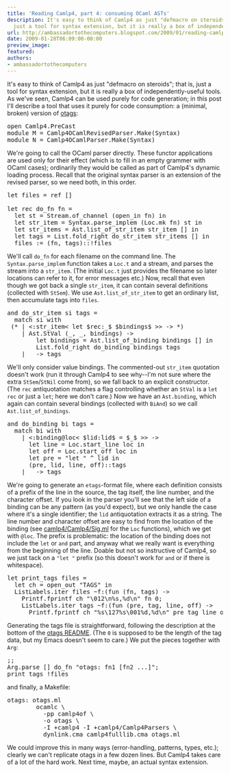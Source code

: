 ```yaml
---
title: 'Reading Camlp4, part 4: consuming OCaml ASTs'
description: It's easy to think of Camlp4 as just "defmacro on steroids"; that is,
  just a tool for syntax extension, but it is really a box of independen...
url: http://ambassadortothecomputers.blogspot.com/2009/01/reading-camlp4-part-4-consuming-ocaml.html
date: 2009-01-28T06:09:00-00:00
preview_image:
featured:
authors:
- ambassadortothecomputers
---
```


It's easy to think of Camlp4 as just &quot;defmacro on steroids&quot;; that is, just a tool for syntax extension, but it is really a box of independently-useful tools. As we've seen, Camlp4 can be used purely for code generation; in this post I'll describe a tool that uses it purely for code consumption: a (minimal, broken) version of <a href="http://www.cs.ru.nl/~tews/otags/">otags</a>:
<pre>
<span class="htmlize-tuareg-font-lock-governing">open</span> <span class="htmlize-type">Camlp4.PreCast</span>
<span class="htmlize-tuareg-font-lock-governing">module</span> <span class="htmlize-type">M </span><span class="htmlize-tuareg-font-lock-operator">=</span> <span class="htmlize-type">Camlp4OCamlRevisedParser</span>.Make<span class="htmlize-tuareg-font-lock-operator">(</span>Syntax<span class="htmlize-tuareg-font-lock-operator">)</span>
<span class="htmlize-tuareg-font-lock-governing">module</span> <span class="htmlize-type">N </span><span class="htmlize-tuareg-font-lock-operator">=</span> <span class="htmlize-type">Camlp4OCamlParser</span>.Make<span class="htmlize-tuareg-font-lock-operator">(</span>Syntax<span class="htmlize-tuareg-font-lock-operator">)</span>
</pre>
We're going to call the OCaml parser directly. These functor applications are used only for their effect (which is to fill in an empty grammer with OCaml cases); ordinarily they would be called as part of Camlp4's dynamic loading process. Recall that the original syntax parser is an extension of the revised parser, so we need both, in this order.
<pre>
<span class="htmlize-tuareg-font-lock-governing">let</span> <span class="htmlize-variable-name">files </span><span class="htmlize-tuareg-font-lock-operator">=</span> <span class="htmlize-tuareg-font-lock-operator">ref</span> <span class="htmlize-tuareg-font-lock-operator">[]</span>

<span class="htmlize-tuareg-font-lock-governing">let</span> <span class="htmlize-tuareg-font-lock-governing">rec</span> <span class="htmlize-function-name">do_fn</span><span class="htmlize-variable-name"> fn </span><span class="htmlize-tuareg-font-lock-operator">=</span>
  <span class="htmlize-tuareg-font-lock-governing">let</span> <span class="htmlize-variable-name">st </span><span class="htmlize-tuareg-font-lock-operator">=</span> <span class="htmlize-type">Stream</span>.of_channel <span class="htmlize-tuareg-font-lock-operator">(</span>open_in fn<span class="htmlize-tuareg-font-lock-operator">)</span> <span class="htmlize-tuareg-font-lock-governing">in</span>
  <span class="htmlize-tuareg-font-lock-governing">let</span> <span class="htmlize-variable-name">str_item </span><span class="htmlize-tuareg-font-lock-operator">=</span> <span class="htmlize-type">Syntax</span>.parse_implem <span class="htmlize-tuareg-font-lock-operator">(</span><span class="htmlize-type">Loc</span>.mk fn<span class="htmlize-tuareg-font-lock-operator">)</span> st <span class="htmlize-tuareg-font-lock-governing">in</span>
  <span class="htmlize-tuareg-font-lock-governing">let</span> <span class="htmlize-variable-name">str_items </span><span class="htmlize-tuareg-font-lock-operator">=</span> <span class="htmlize-type">Ast</span>.list_of_str_item str_item <span class="htmlize-tuareg-font-lock-operator">[]</span> <span class="htmlize-tuareg-font-lock-governing">in</span>
  <span class="htmlize-tuareg-font-lock-governing">let</span> <span class="htmlize-variable-name">tags </span><span class="htmlize-tuareg-font-lock-operator">=</span> <span class="htmlize-type">List</span>.fold_right do_str_item str_items <span class="htmlize-tuareg-font-lock-operator">[]</span> <span class="htmlize-tuareg-font-lock-governing">in</span>
  files <span class="htmlize-tuareg-font-lock-operator">:=</span> <span class="htmlize-tuareg-font-lock-operator">(</span>fn<span class="htmlize-tuareg-font-lock-operator">,</span> tags<span class="htmlize-tuareg-font-lock-operator">)::!</span>files
</pre>
We'll call <code>do_fn</code> for each filename on the command line. The <code>Syntax.parse_implem</code> function takes a <code>Loc.t</code> and a stream, and parses the stream into a <code>str_item</code>. (The initial <code>Loc.t</code> just provides the filename so later locations can refer to it, for error messages etc.) Now, recall that even though we got back a single <code>str_item</code>, it can contain several definitions (collected with <code>StSem</code>). We use <code>Ast.list_of_str_item</code> to get an ordinary list, then accumulate tags into <code>files</code>.
<pre>
<span class="htmlize-tuareg-font-lock-governing">and</span> <span class="htmlize-function-name">do_str_item</span><span class="htmlize-variable-name"> si tags </span><span class="htmlize-tuareg-font-lock-operator">=</span>
  <span class="htmlize-keyword">match</span> si <span class="htmlize-keyword">with</span>
 <span class="htmlize-comment">(* | &lt;:str_item&lt; let $rec:_$ $bindings$ &gt;&gt; -&gt; *)</span>
    <span class="htmlize-tuareg-font-lock-operator">|</span> <span class="htmlize-type">Ast</span>.StVal <span class="htmlize-tuareg-font-lock-operator">(</span>_<span class="htmlize-tuareg-font-lock-operator">,</span> _<span class="htmlize-tuareg-font-lock-operator">,</span> bindings<span class="htmlize-tuareg-font-lock-operator">)</span> <span class="htmlize-tuareg-font-lock-operator">-&gt;</span>
        <span class="htmlize-tuareg-font-lock-governing">let</span> <span class="htmlize-variable-name">bindings </span><span class="htmlize-tuareg-font-lock-operator">=</span> <span class="htmlize-type">Ast</span>.list_of_binding bindings <span class="htmlize-tuareg-font-lock-operator">[]</span> <span class="htmlize-tuareg-font-lock-governing">in</span>
        <span class="htmlize-type">List</span>.fold_right do_binding bindings tags
    <span class="htmlize-tuareg-font-lock-operator">|</span> _ <span class="htmlize-tuareg-font-lock-operator">-&gt;</span> tags
</pre>
We'll only consider value bindings. The commented-out <code>str_item</code> quotation doesn't work (run it through Camlp4 to see why--I'm not sure where the extra <code>StSem</code>/<code>StNil</code> come from), so we fall back to an explicit constructor. (The <code>rec</code> antiquotation matches a flag controlling whether an <code>StVal</code> is a <code>let rec</code> or just a <code>let</code>; here we don't care.) Now we have an <code>Ast.binding</code>, which again can contain several bindings (collected with <code>BiAnd</code>) so we call <code>Ast.list_of_bindings</code>.
<pre>
<span class="htmlize-tuareg-font-lock-governing">and</span> <span class="htmlize-function-name">do_binding</span><span class="htmlize-variable-name"> bi tags </span><span class="htmlize-tuareg-font-lock-operator">=</span>
  <span class="htmlize-keyword">match</span> bi <span class="htmlize-keyword">with</span>
    <span class="htmlize-tuareg-font-lock-operator">|</span> <span class="htmlize-tuareg-font-lock-operator">&lt;:</span><span class="htmlize-type">binding</span><span class="htmlize-tuareg-font-lock-operator">@</span>loc<span class="htmlize-tuareg-font-lock-operator">&lt;</span> <span class="htmlize-tuareg-font-lock-operator">$</span>lid<span class="htmlize-tuareg-font-lock-operator">:</span><span class="htmlize-type">lid</span><span class="htmlize-tuareg-font-lock-operator">$</span><span class="htmlize-type"> </span><span class="htmlize-tuareg-font-lock-operator">=</span> <span class="htmlize-tuareg-font-lock-operator">$</span>_<span class="htmlize-tuareg-font-lock-operator">$</span> <span class="htmlize-tuareg-font-lock-operator">&gt;&gt;</span> <span class="htmlize-tuareg-font-lock-operator">-&gt;</span>
      <span class="htmlize-tuareg-font-lock-governing">let</span> <span class="htmlize-variable-name">line </span><span class="htmlize-tuareg-font-lock-operator">=</span> <span class="htmlize-type">Loc</span>.start_line loc <span class="htmlize-tuareg-font-lock-governing">in</span>
      <span class="htmlize-tuareg-font-lock-governing">let</span> <span class="htmlize-variable-name">off </span><span class="htmlize-tuareg-font-lock-operator">=</span> <span class="htmlize-type">Loc</span>.start_off loc <span class="htmlize-tuareg-font-lock-governing">in</span>
      <span class="htmlize-tuareg-font-lock-governing">let</span> <span class="htmlize-variable-name">pre </span><span class="htmlize-tuareg-font-lock-operator">=</span> <span class="htmlize-string">&quot;let &quot;</span> <span class="htmlize-tuareg-font-lock-operator">^</span> lid <span class="htmlize-tuareg-font-lock-governing">in</span>
      <span class="htmlize-tuareg-font-lock-operator">(</span>pre<span class="htmlize-tuareg-font-lock-operator">,</span> lid<span class="htmlize-tuareg-font-lock-operator">,</span> line<span class="htmlize-tuareg-font-lock-operator">,</span> off<span class="htmlize-tuareg-font-lock-operator">)::</span>tags
    <span class="htmlize-tuareg-font-lock-operator">|</span> _ <span class="htmlize-tuareg-font-lock-operator">-&gt;</span> tags
</pre>
We're going to generate an <code>etags</code>-format file, where each definition consists of a prefix of the line in the source, the tag itself, the line number, and the character offset. If you look in the parser you'll see that the left side of a binding can be any pattern (as you'd expect), but we only handle the case where it's a single identifier; the <code>lid</code> antiquotation extracts it as a string. The line number and character offset are easy to find from the location of the binding (see <a href="http://camlcvs.inria.fr/cgi-bin/cvsweb/~checkout~/ocaml/camlp4/Camlp4/Sig.ml?content-type=text/plain">camlp4/Camlp4/Sig.ml</a> for the <code>Loc</code> functions), which we get with <code>@loc</code>. The prefix is problematic: the location of the binding does not include the <code>let</code> or <code>and</code> part, and anyway what we really want is everything from the beginning of the line. Doable but not so instructive of Camlp4, so we just tack on a <code>&quot;let &quot;</code> prefix (so this doesn't work for <code>and</code> or if there is whitespace).
<pre>
<span class="htmlize-tuareg-font-lock-governing">let</span> <span class="htmlize-function-name">print_tags</span><span class="htmlize-variable-name"> files </span><span class="htmlize-tuareg-font-lock-operator">=</span>
  <span class="htmlize-tuareg-font-lock-governing">let</span> <span class="htmlize-variable-name">ch </span><span class="htmlize-tuareg-font-lock-operator">=</span> open_out <span class="htmlize-string">&quot;TAGS&quot;</span> <span class="htmlize-tuareg-font-lock-governing">in</span>
  <span class="htmlize-type">ListLabels</span>.iter files <span class="htmlize-tuareg-font-lock-operator">~</span><span class="htmlize-variable-name">f</span><span class="htmlize-tuareg-font-lock-operator">:(</span><span class="htmlize-keyword">fun</span> <span class="htmlize-tuareg-font-lock-operator">(</span><span class="htmlize-variable-name">fn</span><span class="htmlize-tuareg-font-lock-operator">,</span><span class="htmlize-variable-name"> tags</span><span class="htmlize-tuareg-font-lock-operator">)</span><span class="htmlize-variable-name"> </span><span class="htmlize-tuareg-font-lock-operator">-&gt;</span>
    <span class="htmlize-type">Printf</span>.fprintf ch <span class="htmlize-string">&quot;\012\n%s,%d\n&quot;</span> fn 0<span class="htmlize-tuareg-font-lock-operator">;</span>
    <span class="htmlize-type">ListLabels</span>.iter tags <span class="htmlize-tuareg-font-lock-operator">~</span><span class="htmlize-variable-name">f</span><span class="htmlize-tuareg-font-lock-operator">:(</span><span class="htmlize-keyword">fun</span> <span class="htmlize-tuareg-font-lock-operator">(</span><span class="htmlize-variable-name">pre</span><span class="htmlize-tuareg-font-lock-operator">,</span><span class="htmlize-variable-name"> tag</span><span class="htmlize-tuareg-font-lock-operator">,</span><span class="htmlize-variable-name"> line</span><span class="htmlize-tuareg-font-lock-operator">,</span><span class="htmlize-variable-name"> off</span><span class="htmlize-tuareg-font-lock-operator">)</span><span class="htmlize-variable-name"> </span><span class="htmlize-tuareg-font-lock-operator">-&gt;</span>
      <span class="htmlize-type">Printf</span>.fprintf ch <span class="htmlize-string">&quot;%s\127%s\001%d,%d\n&quot;</span> pre tag line off<span class="htmlize-tuareg-font-lock-operator">))</span>
</pre>
Generating the tags file is straightforward, following the description at the bottom of the <a href="http://www.cs.ru.nl/~tews/otags/README">otags README</a>. (The <code>0</code> is supposed to be the length of the tag data, but my Emacs doesn't seem to care.) We put the pieces together with <code>Arg</code>:
<pre>
<span class="htmlize-tuareg-font-lock-operator">;;</span>
<span class="htmlize-type">Arg</span>.parse <span class="htmlize-tuareg-font-lock-operator">[]</span> do_fn <span class="htmlize-string">&quot;otags: fn1 [fn2 ...]&quot;</span><span class="htmlize-tuareg-font-lock-operator">;</span>
print_tags <span class="htmlize-tuareg-font-lock-operator">!</span>files
</pre>
and finally, a Makefile:
<pre>
<span class="htmlize-makefile-targets">otags</span>: otags.ml
<span class="htmlize-pesche-tab">        </span><span class="htmlize-makefile-shell">ocamlc \
</span><span class="htmlize-pesche-tab">        </span>  -pp camlp4of \
<span class="htmlize-pesche-tab">        </span>  -o otags \
<span class="htmlize-pesche-tab">        </span>  -I +camlp4 -I +camlp4/Camlp4Parsers \
<span class="htmlize-pesche-tab">        </span>  dynlink.cma camlp4fulllib.cma otags.ml
</pre>
We could improve this in many ways (error-handling, patterns, types, etc.); clearly we can't replicate otags in a few dozen lines. But Camlp4 takes care of a lot of the hard work. Next time, maybe, an actual syntax extension.

